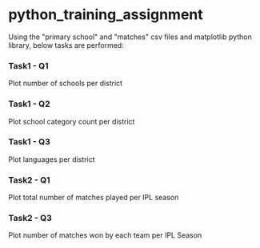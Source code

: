 # python_training_assignment
Using the "primary school" and "matches" csv files and matplotlib python library, below tasks are performed:
### Task1 - Q1
Plot number of schools per district
### Task1 - Q2
Plot school category count per district
### Task1 - Q3
Plot languages per district
### Task2 - Q1
Plot total number of matches played per IPL season
### Task2 - Q3
Plot number of matches won by each team per IPL Season
